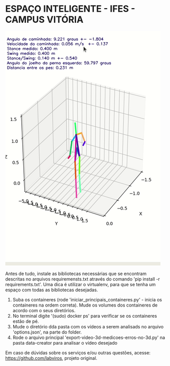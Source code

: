 # ESPAÇO INTELIGENTE - IFES - CAMPUS VITÓRIA

![Reconstrução tridimensional](https://github.com/wyctorfogos/ESPACOINTELIGENTE-IFES/blob/main/caminhada.gif)

Antes de tudo, instale as bibliotecas necessárias que se encontram descritas no arquivos requiremensts.txt através do comando 'pip install -r requirements.txt'.
Uma dica é utilizar o virtualenv, para que se tenha um espaço com todas as bibliotecas desejadas.

1. Suba os containeres (rode 'iniciar_principais_containeres.py' - inicia os containeres na ordem correta). Mude os volumes dos containeres de acordo com o seus diretórios.
2. No terminal digite '(sudo) docker ps' para verificar se os containeres estão de pé.
3. Mude o diretório dda pasta com os vídeos a serem analisads no arquivo 'options.json', na parte do folder.
4. Rode o arquivo principal 'export-video-3d-medicoes-erros-no-3d.py' na pasta data-creator para analisar o vídeo desejado

Em caso de dúvidas sobre os serviços e/ou outras questões, acesse: https://github.com/labviros, projeto original.
